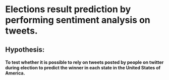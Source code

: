 # Elections result prediction by performing sentiment analysis on tweets.

## Hypothesis: 
#### To test whether it is possible to rely on tweets posted by people on twitter during election to predict the winner in each state in the United States of America.


